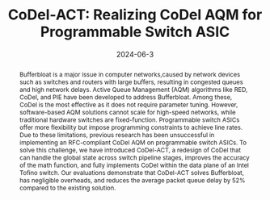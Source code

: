 ---
title: "CoDel-ACT: Realizing CoDel AQM for Programmable Switch ASIC"
date: 2024-06-3
publishDate: 2024-06-3
authors: ["Vedant Bothra *", "Aditya Peer *", "Vijay Kumar Singh", "Mukulika Maity", "Rinku Shah"]
publication_types: ["1"]
abstract: "Bufferbloat is a major issue in computer networks,caused by network devices such as switches and routers with large buffers, resulting in congested queues and high network delays. Active Queue Management (AQM) algorithms like RED, CoDel, and PIE have been developed to address Bufferbloat. Among these, CoDel is the most effective as it does not require parameter tuning. However, software-based AQM solutions cannot scale for high-speed networks, while traditional hardware switches are fixed-function. Programmable switch ASICs offer more flexibility but impose programming constraints to achieve line rates. Due to these limitations, previous research has been unsuccessful in implementing an RFC-compliant CoDel AQM on programmable switch ASICs. To solve this challenge, we have introduced CoDel-ACT, a redesign of CoDel that can handle the global state across switch pipeline stages, improves the accuracy of the math function, and fully implements CoDel within the data plane of an Intel Tofino switch. Our evaluations demonstrate that CoDel-ACT solves Bufferbloat, has negligible overheads, and reduces the average packet queue delay by 52% compared to the existing solution."
featured: false
publication: "IFIP Conference 2024"
links:
  - icon_pack: fas
    icon: scroll
    name: Link
    url: 'https://doi.org/10.23919/IFIPNetworking62109.2024.10619729'
---